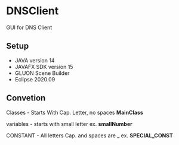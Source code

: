 # DNSClient
GUI for DNS Client


## Setup
- JAVA version 14 
- JAVAFX SDK version 15
- GLUON Scene Builder
- Eclipse 2020.09

## Convetion

Classes - Starts With Cap. Letter, no spaces **MainClass**

variables - starts with small letter ex. **smallNumber**

CONSTANT - All letters Cap. and spaces are _ ex. **SPECIAL_CONST**
